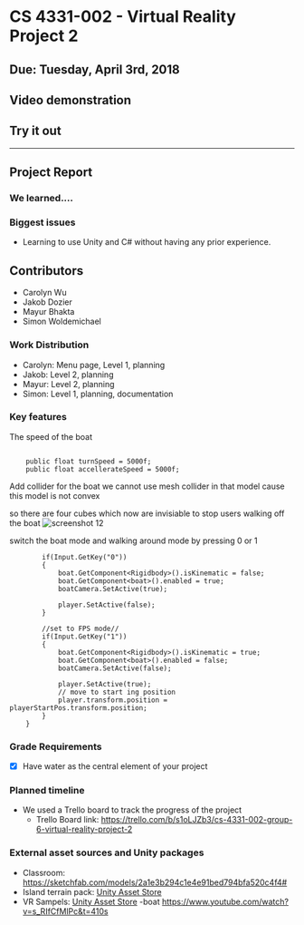 # CS 4331-002 - Virtual Reality Project 2
## Due: Tuesday, April 3rd, 2018

## Video demonstration

## Try it out

***
## Project Report

### We learned....

### Biggest issues
  - Learning to use Unity and C# without having any prior experience.
  
## Contributors
  - Carolyn Wu
  - Jakob Dozier
  - Mayur Bhakta
  - Simon Woldemichael

### Work Distribution
  - Carolyn: Menu page, Level 1, planning
  - Jakob: Level 2, planning
  - Mayur: Level 2, planning
  - Simon: Level 1, planning, documentation
 
### Key features
The speed of the boat
```

	public float turnSpeed = 5000f;
	public float accellerateSpeed = 5000f;
```
Add collider for the boat
we cannot use mesh collider in that model cause this model is not convex

so there are four cubes which now are invisiable to stop users walking off the boat
![screenshot 12](https://user-images.githubusercontent.com/22507322/38460883-c2eb8d44-3a88-11e8-8689-7161fedc4907.png)

switch the boat mode and walking around mode by pressing 0 or 1

```
		if(Input.GetKey("0"))
		{
			boat.GetComponent<Rigidbody>().isKinematic = false;
			boat.GetComponent<boat>().enabled = true;
			boatCamera.SetActive(true);

			player.SetActive(false);
		}

		//set to FPS mode//
		if(Input.GetKey("1"))
		{
			boat.GetComponent<Rigidbody>().isKinematic = true;
			boat.GetComponent<boat>().enabled = false;
			boatCamera.SetActive(false);

			player.SetActive(true);
			// move to start ing position
			player.transform.position = playerStartPos.transform.position;
		}
	}
  ```



### Grade Requirements
 - [x] Have water as the central element of your project

### Planned timeline
  - We used a Trello board to track the progress of the project
    - Trello Board link: https://trello.com/b/s1oLJZb3/cs-4331-002-group-6-virtual-reality-project-2

### External asset sources and Unity packages
  - Classroom: https://sketchfab.com/models/2a1e3b294c1e4e91bed794bfa520c4f4#
  - Island terrain pack: [Unity Asset Store](https://assetstore.unity.com/packages/3d/environments/landscapes/free-island-collection-104753)
  - VR Sampels: [Unity Asset Store](https://assetstore.unity.com/packages/essentials/tutorial-projects/vr-samples-51519)
  -boat https://www.youtube.com/watch?v=s_RIfCfMlPc&t=410s
